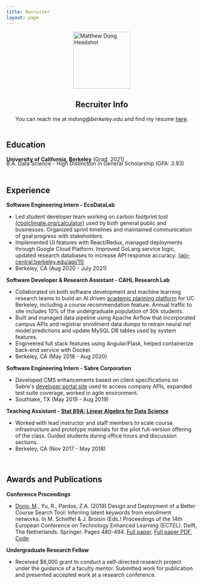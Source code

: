 ```yaml
---
title: Recruiter
layout: page
---
```


<img src="/assets/images/recruiter-headshot.jpg" alt="Matthew Dong Headshot" style="width:150px;
    height: auto; display: block; margin: 0 auto;">

<center> <h2> Recruiter Info </h2> </center>

<center>You can reach me at <i>mdong@berkeley.edu</i> and find my resume <a href="{{ site.url }}/{{ site.resume-url }}" target="_blank">here</a>.</center>

<br>

Education
---------

**University of California, Berkeley** (Grad. 2021)
<p style="position: relative; bottom: 20px;">
<!-- Concentration: Environment and Resource Management <br> -->
B.A. Data Science - High Distinction in General Scholarship (GPA: 3.93)
</p>

Experience 
----------

**Software Engineering Intern - EcoDataLab**

- Led student developer team working on carbon footprint tool <a href="https://coolclimate.org/calculator" target="_blank">(coolclimate.org/calculator)</a> used by both general public and businesses.  Organized sprint timelines and maintained communication of goal progress with stakeholders. 
- Implemented UI features with React/Redux, managed deployments through Google Cloud Platform.  Improved GoLang service logic, updated research databases to increase API response accuracy. <a href="https://api-central.berkeley.edu/api/11" target="_blank">(api-central.berkeley.edu/api/11)</a>
- Berkeley, CA (Aug 2020 - July 2021)

**Software Developer & Research Assistant - CAHL Research Lab**
 <!-- <a href="https://github.com/CAHLR" target="_blank">CAHL Research Lab</a> -->

- Collaborated on both software development and machine learning research teams to build an AI driven <a href="https://askoski.berkeley.edu" target="_blank">academic planning platform</a> for UC Berkeley, including a course recommendation feature.  Annual traffic to site includes 10% of the undergraduate population of 30k students. 
- Built and managed data pipeline using Apache Airflow that incorporated campus APIs and registrar enrollment data dumps to retrain neural net model predictions and update MySQL DB tables used by system features.
- Engineered full stack features using Angular/Flask, helped containerize back-end service with Docker.
- Berkeley, CA (May 2018 - Aug 2020)
<!-- - Performed full-stack web development & testing and built the site's course catalog search feature. -->
 <!-- Trained and optimized machine learning models, created back-end endpoints, designed and implemented the user interface.  -->

**Software Engineering Intern - Sabre Corporation**

- Developed CMS enhancements based on client specifications on Sabre's <a href="https://developer.sabre.com" target="_blank">developer portal site</a> used to access company APIs, expanded test suite coverage, worked in agile environment.
- Southlake, TX (May 2019 - Aug 2019)

**Teaching Assistant - <a href="{{site.url}}/assets/files/stat89a_syllabus.pdf" target="_blank">Stat 89A: Linear Algebra for Data Science</a>**

- Worked with lead instructor and staff members to scale course infrastructure and prototype materials for the pilot full-version offering of the class. Guided students during office hours and discussion sections.
- Berkeley, CA (Nov 2017 - May 2018)
	
<!-- * [Projects]({{site.url}}/projects)	 -->
<!-- * DataKind -->
<!-- Global Policy Lab -->
<br>

Awards and Publications
----------

**Conference Proceedings**

-  <u>Dong, M</u>., Yu, R., Pardos, Z.A. (2019) Design and Deployment of a Better Course Search Tool: Inferring latent keywords from enrollment networks. In M. Scheffel & J. Broisin (Eds.) Proceedings of the 14th European Conference on Technology Enhanced Learning (ECTEL). Delft, The Netherlands. Springer. Pages 480-494.  <a href="https://link.springer.com/chapter/10.1007%2F978-3-030-29736-7_36" target="_blank">Full paper</a>, <a href="{{site.url}}/assets/files/ECTEL-paper.pdf" target="_blank">Full paper PDF</a>, <a href="https://github.com/matthew-y-dong/ICS-research" target="_blank">Code</a>

<!-- - <u>Dong, M</u>., Yu, R., Pardos, Z.A. Design and Deployment of a Better University Course Search: Inferring Latent Keywords from Enrollments. In C. Lync and A. Merceron (Eds.) Proceedings of the 12th International Conference on Educational Data Mining (EDM). Montreal, Canada.  [Short paper PDF]({{site.url}}/assets/files/EDM-paper.pdf)-->

**Undergraduate Research Fellow**

- Received $6,000 grant to conduct a self-directed research project under the guidance of a faculty mentor.  Submitted work for publication and presented accepted work at a research conference. 